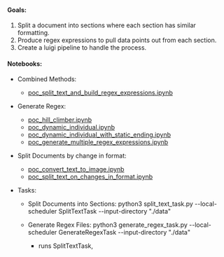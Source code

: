 #### Goals:

1. Split a document into sections where each section has similar formatting.
2. Produce regex expressions to pull data points out from each section.
3. Create a luigi pipeline to handle the process.

#### Notebooks:

- Combined Methods:
  - [poc_split_text_and_build_regex_expressions.ipynb](https://github.com/dpasse/vegetable_lasagna/tree/master/projects/regex_gp/notebooks/poc_split_text_and_build_regex_expressions.ipynb)

- Generate Regex:
  - [poc_hill_climber.ipynb](https://github.com/dpasse/vegetable_lasagna/tree/master/projects/regex_gp/notebooks/poc_hill_climber.ipynb)
  - [poc_dynamic_individual.ipynb](https://github.com/dpasse/vegetable_lasagna/tree/master/projects/regex_gp/notebooks/poc_dynamic_individual.ipynb)
  - [poc_dynamic_individual_with_static_ending.ipynb](https://github.com/dpasse/vegetable_lasagna/tree/master/projects/regex_gp/notebooks/poc_dynamic_individual_with_static_ending.ipynb)
  - [poc_generate_multiple_regex_expressions.ipynb](https://github.com/dpasse/vegetable_lasagna/tree/master/projects/regex_gp/notebooks/poc_generate_multiple_regex_expressions.ipynb)

- Split Documents by change in format:
  - [poc_convert_text_to_image.ipynb](https://github.com/dpasse/vegetable_lasagna/tree/master/projects/regex_gp/notebooks/poc_convert_text_to_image.ipynb)
  - [poc_split_text_on_changes_in_format.ipynb](https://github.com/dpasse/vegetable_lasagna/tree/master/projects/regex_gp/notebooks/poc_split_text_on_changes_in_format.ipynb)

- Tasks:
  - Split Documents into Sections: python3 split_text_task.py --local-scheduler SplitTextTask --input-directory "./data"

  - Generate Regex Files: python3 generate_regex_task.py --local-scheduler GenerateRegexTask --input-directory "./data"
    - runs SplitTextTask,


